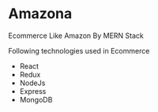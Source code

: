 # Amazona
Ecommerce Like Amazon By MERN Stack

Following technologies used in Ecommerce

- React
- Redux
- NodeJs
- Express
- MongoDB
